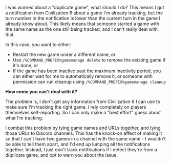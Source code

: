 I was warned about a "duplicate game", what should I do?
This means I got a notification from Civilization 6 about a game I'm already tracking, but the turn number in the notification is lower than the current turn in the game I already know about. This likely means that someone started a game with the same name as the one still being tracked, and I can't really deal with that.

In this case, you want to either:

* Restart the new game under a different name, or
* Use `/%COMMAND_PREFIX%gamemanage delete` to remove the existing game if it's done, or
* If the game has been inactive past the maximum inactivity period, you can either wait for me to automatically remove it, or someone with permission can run cleanup using `/%COMMAND_PREFIX%gamemanage cleanup`

**How come you can't deal with it?**

The problem is, I don't get any information from Civilization 6 I can use to make sure I'm tracking the right game. I rely completely on players themselves self-reporting. So I can only make a "best effort" guess about what I'm tracking.

I combat this problem by tying game names and URLs together, and tying those URLs to Discord channels. This has the knock-on effect of making it so that I can't have two games in a channel with the same name - I wouldn't be able to tell them apart, and I'd end up lumping all the notifications together. Instead, I just don't track notifications if I detect they're from a duplicate game, and opt to warn you about the issue.